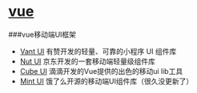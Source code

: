# [vue](http://weiyunbyte.com)
###vue移动端UI框架
* [Vant UI](https://github.com/youzan/vant.git) 有赞开发的轻量、可靠的小程序 UI 组件库
* [Nut UI](https://github.com/jdf2e/nutui) 京东开发的一套移动端轻量级组件库
* [Cube UI](https://github.com/didi/cube-ui) 滴滴开发的Vue提供的出色的移动ui lib工具
* [Mint UI](https://mint-ui.github.io/#!/zh-cn) 饿了么开源的移动端UI组件库（很久没更新了）